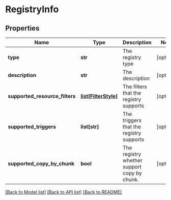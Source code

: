# RegistryInfo

## Properties
Name | Type | Description | Notes
------------ | ------------- | ------------- | -------------
**type** | **str** | The registry type | [optional] 
**description** | **str** | The description | [optional] 
**supported_resource_filters** | [**list[FilterStyle]**](FilterStyle.md) | The filters that the registry supports | [optional] 
**supported_triggers** | **list[str]** | The triggers that the registry supports | [optional] 
**supported_copy_by_chunk** | **bool** | The registry whether support copy by chunk. | [optional] 

[[Back to Model list]](../README.md#documentation-for-models) [[Back to API list]](../README.md#documentation-for-api-endpoints) [[Back to README]](../README.md)


